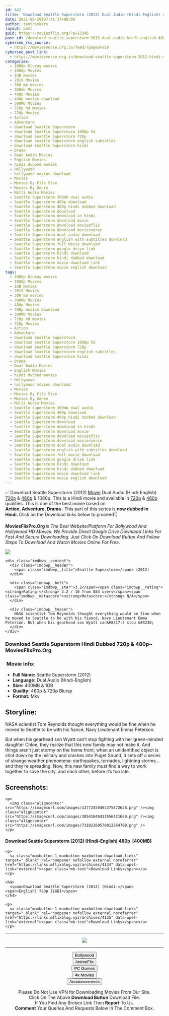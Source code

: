 ```yaml
---
id: 642
title: 'Download Seattle Superstorm (2012) Dual Audio (Hindi-English) 480p [400MB] || 720p [1GB]'
date: 2021-08-29T07:41:37+00:00
author: tentrockers
layout: post
guid: https://moviezflix.org/?p=13346
post id: /download-seattle-superstorm-2012-dual-audio-hindi-english-480p-400mb-720p-1gb/
cyberseo_rss_source:
  - https://moviesverse.org.in/feed/?paged=528
cyberseo_post_link:
  - https://moviesverse.org.in/download-seattle-superstorm-2012-hindi-480p-720p/
categories:
  - 1080p bluray movies
  - 1080p Movies
  - 1GB movies
  - 2019 Movies
  - 300 mb movies
  - 300mb Movies
  - 480p Movies
  - 480p movies download
  - 500Mb Movies
  - 720p hd movies
  - 720p Movies
  - Action
  - Adventure
  - download Seattle Superstorm
  - download Seattle Superstorm 1080p hd
  - download Seattle Superstorm 720p
  - download Seattle Superstorm english subtitles
  - download Seattle Superstorm hindi
  - Drama
  - Dual Audio Movies
  - English Movies
  - hindi dubbed movies
  - Hollywood
  - hollywood movies download
  - Movies
  - Movies By File Size
  - Movies By Genre
  - Multi Audio Movies
  - Seattle Superstorm 300mb dual audio
  - Seattle Superstorm 480p download
  - Seattle Superstorm 480p hindi dubbed download
  - Seattle Superstorm download
  - Seattle Superstorm download in hindi
  - Seattle Superstorm download movie
  - Seattle Superstorm download moviesflix
  - Seattle Superstorm download moviesverse
  - Seattle Superstorm dual audio download
  - Seattle Superstorm english with subtitles download
  - Seattle Superstorm full movie download
  - Seattle Superstorm google drive link
  - Seattle Superstorm hindi download
  - Seattle Superstorm hindi dubbed download
  - Seattle Superstorm movie download link
  - Seattle Superstorm movie english download
tags:
  - 1080p bluray movies
  - 1080p Movies
  - 1GB movies
  - 2019 Movies
  - 300 mb movies
  - 300mb Movies
  - 480p Movies
  - 480p movies download
  - 500Mb Movies
  - 720p hd movies
  - 720p Movies
  - Action
  - Adventure
  - download Seattle Superstorm
  - download Seattle Superstorm 1080p hd
  - download Seattle Superstorm 720p
  - download Seattle Superstorm english subtitles
  - download Seattle Superstorm hindi
  - Drama
  - Dual Audio Movies
  - English Movies
  - hindi dubbed movies
  - Hollywood
  - hollywood movies download
  - Movies
  - Movies By File Size
  - Movies By Genre
  - Multi Audio Movies
  - Seattle Superstorm 300mb dual audio
  - Seattle Superstorm 480p download
  - Seattle Superstorm 480p hindi dubbed download
  - Seattle Superstorm download
  - Seattle Superstorm download in hindi
  - Seattle Superstorm download movie
  - Seattle Superstorm download moviesflix
  - Seattle Superstorm download moviesverse
  - Seattle Superstorm dual audio download
  - Seattle Superstorm english with subtitles download
  - Seattle Superstorm full movie download
  - Seattle Superstorm google drive link
  - Seattle Superstorm hindi download
  - Seattle Superstorm hindi dubbed download
  - Seattle Superstorm movie download link
  - Seattle Superstorm movie english download
---
```

<div class="thecontent clearfix">
  <p>
    ✅ Download Seattle Superstorm (2012) <a href="https://moviesverse.org.in/category/movies/" data-wpel-link="internal">Movie</a> Dual Audio (Hindi-English) <a href="https://moviesverse.org.in/720p-movies/" data-wpel-link="internal">720p</a>&nbsp;&&nbsp;<a href="https://moviesverse.org.in/480p-movies/" data-wpel-link="internal">480p</a> & 1080p. This is a Hindi movie and available in <a href="https://moviesverse.org.in/720p-movies/" data-wpel-link="internal">720p</a>&nbsp;&&nbsp;<a href="https://moviesverse.org.in/480p-movies/" data-wpel-link="internal">480p</a> qualities. This is one of the best movie based on <strong>Action,&nbsp;Adventure,&nbsp;Drama&nbsp;</strong>. This part of this series is <strong>now dubbed in <span>Hindi.&nbsp;</span></strong><span>Click on the Download links below to proceed👇</span>
  </p>
  
  <p>
    <strong><span>MoviesFlixPro.Org&nbsp;</span></strong><em>is The Best Website/Platform For Bollywood And Hollywood HD Movies. We Provide Direct Google Drive Download Links For Fast And Secure Downloading. Just Click On Download Button And Follow Steps To&nbsp;Download And Watch Movies Online For Free.</em>
  </p>
  
  <div class="imdbwp imdbwp--movie dark">
    <div class="imdbwp__thumb">
      <a class="imdbwp__link" target="_blank" title="Seattle Superstorm" href="https://www.imdb.com/title/tt1910615/" rel="nofollow external noopener noreferrer" data-wpel-link="external"><img class="imdbwp__img" src="https://m.media-amazon.com/images/M/MV5BMTYxNjk2NDUxNF5BMl5BanBnXkFtZTcwNTAyNTU0Nw@@._V1_SX300.jpg" /></a>
    </div>
    
    <div class="imdbwp__content">
      <div class="imdbwp__header">
        <span class="imdbwp__title">Seattle Superstorm</span> (2012)
      </div>
      
      <div class="imdbwp__belt">
        <span class="imdbwp__star">3.2</span><span class="imdbwp__rating"><strong>Rating:</strong> 3.2 / 10 from 884 users</span><span class="imdbwp__metascore"><strong>Metascore:</strong> N/A</span>
      </div>
      
      <div class="imdbwp__teaser">
        NASA scientist Tom Reynolds thought everything would be fine when he moved to Seattle to be with his fiancé, Navy Lieutenant Emma Peterson. But when his gearhead son Wyatt can&#8217;t stop &#8230;
      </div>
    </div>
  </div>
  
  <h3>
    <span>Download Seattle Superstorm Hindi Dubbed 720p & 480p~ MoviesFlixPro.Org</span>
  </h3>
  
  <h3>
    <span>&nbsp;Movie Info:&nbsp;</span>
  </h3>
  
  <ul>
    <li>
      <strong>Full Name: </strong>Seattle Superstorm (2012)
    </li>
    <li>
      <strong>Language:</strong> Dual Audio (Hindi-English)
    </li>
    <li>
      <strong>Size:</strong> 400MB & 1GB
    </li>
    <li>
      <strong>Quality:</strong> 480p & 720p Bluray
    </li>
    <li>
      <strong>Format:</strong>&nbsp;Mkv
    </li>
  </ul>
  
  <h2>
    <span>Storyline:</span>
  </h2>
  
  <p>
    NASA scientist Tom Reynolds thought everything would be fine when he moved to Seattle to be with his fiancé, Navy Lieutenant Emma Peterson.
  </p>
  
  <div>
    But when his gearhead son Wyatt can’t stop fighting with her green-minded daughter Chloe, they realize that this new family may not make it. And things aren’t just stormy on the home front; when an unidentified object is shot down by the military and crashes into Puget Sound, it sets off a series of strange weather phenomena: earthquakes, tornados, lightning storms… and they’re spreading. Now, this new family must find a way to work together to save the city, and each other, before it’s too late.
  </div>
  
  <div class="summary_text">
    <h2>
      <span>Screenshots:</span>
    </h2>
    
    <p>
      <img class="aligncenter" src="https://imagecurl.com/images/13772450493375472628.png" /><img class="aligncenter" src="https://imagecurl.com/images/30541648413556421680.png" /><img class="aligncenter" src="https://imagecurl.com/images/73102169570012264708.png" />
    </p>
  </div>
  
  <div class="inline canwrap">
    <h4>
      <span>Download Seattle Superstorm (2012) (Hindi-English) </span><span>480p&nbsp; [400MB]</span>
    </h4>
    
    <p>
      <a class="maxbutton-1 maxbutton maxbutton-download-links" target="_blank" rel="noopener nofollow external noreferrer" href="https://links.mflixblog.xyz/archives/4134" data-wpel-link="external"><span class="mb-text">Download Links</span></a>
    </p>
    
    <h4>
      <span>Download Seattle Superstorm (2012) (Hindi-</span><span>English) 720p [1GB]</span>
    </h4>
    
    <p>
      <a class="maxbutton-1 maxbutton maxbutton-download-links" target="_blank" rel="noopener nofollow external noreferrer" href="https://links.mflixblog.xyz/archives/4135" data-wpel-link="external"><span class="mb-text">Download Links</span></a>
    </p>
  </div>
</div>

<center>
  </p> 
  
  <hr />
  
  <p>
    <a href="http://gdrivepro.xyz/join.php" data-wpel-link="external" target="_blank" rel="nofollow external noopener noreferrer"><img src="https://i.imgur.com/FhMdWdW.png" /></a>
  </p>
  
  <hr />
  
  <p>
    <a href="https://dogemovies.xyz" target="_blank" data-wpel-link="external" rel="nofollow external noopener noreferrer"><button class="button button5">Bollywood</button></a><br /> <a href="https://animeflix.in" target="_blank" data-wpel-link="external" rel="nofollow external noopener noreferrer"><button class="button button5">AnimeFlix</button></a><br /> <a href="https://gamesflix.net/" target="_blank" data-wpel-link="external" rel="nofollow external noopener noreferrer"><button class="button button5">PC Games</button></a><br /> <a href="https://uhdmovies.in" target="_blank" data-wpel-link="external" rel="nofollow external noopener noreferrer"><button class="button button5">4k Movies</button></a><br /> <a href="https://moviesverse.org.in/announcements/" target="_blank" data-wpel-link="internal" rel="noopener"><button class="button button5">Announcements</button></a>
  </p>
  
  <div class="alert alert-danger">
    Please Do Not Use VPN for Downloading Movies From Our Site.
  </div>
  
  <div class="alert alert-success">
    Click On The Above <strong>Download Button</strong> Download File.
  </div>
  
  <div class="alert alert-warning">
    If You Find Any Broken Link Then <strong>Report</strong> To Us.
  </div>
  
  <div class="alert alert-info">
    <strong>Comment</strong> Your Queries And Requests Below In The Comment Box.
  </div>
  
  <p>
    </center>
  </p>